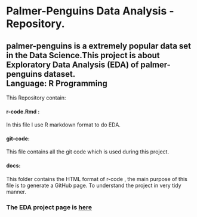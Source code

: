 # Palmer-Penguins Data Analysis - Repository. 
palmer-penguins is a extremely popular data set in the Data Science.This project is about Exploratory Data Analysis (EDA) of palmer-penguins dataset.  
**Language:** R Programming 
---

This Repository contain:

#### r-code.Rmd : 
In this file I use R markdown format to do EDA.

#### git-code: 
This file contains all the git code which is used during this project.

#### docs: 
This folder contains the HTML format of r-code , the main purpose of this file is to generate a GitHub page.  To understand the project in very tidy manner. 

### The EDA project page is [here](https://ayandey1359.github.io/palmerpenguins-da/)
